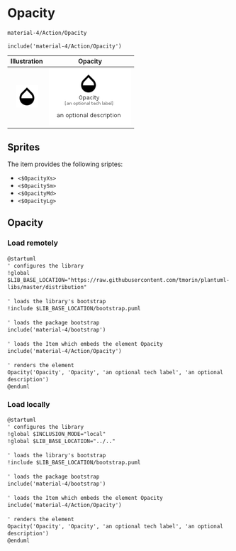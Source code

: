 # Opacity


```text
material-4/Action/Opacity
```

```text
include('material-4/Action/Opacity')
```



| Illustration | Opacity |
| :---: | :---: |
| ![illustration for Illustration](../../material-4/Action/Opacity.png) | ![illustration for Opacity](../../material-4/Action/Opacity.Local.png) |



## Sprites
The item provides the following sriptes:

- `<$OpacityXs>`
- `<$OpacitySm>`
- `<$OpacityMd>`
- `<$OpacityLg>`





## Opacity

### Load remotely
```plantuml
@startuml
' configures the library
!global $LIB_BASE_LOCATION="https://raw.githubusercontent.com/tmorin/plantuml-libs/master/distribution"

' loads the library's bootstrap
!include $LIB_BASE_LOCATION/bootstrap.puml

' loads the package bootstrap
include('material-4/bootstrap')

' loads the Item which embeds the element Opacity
include('material-4/Action/Opacity')

' renders the element
Opacity('Opacity', 'Opacity', 'an optional tech label', 'an optional description')
@enduml
```

### Load locally
```plantuml
@startuml
' configures the library
!global $INCLUSION_MODE="local"
!global $LIB_BASE_LOCATION="../.."

' loads the library's bootstrap
!include $LIB_BASE_LOCATION/bootstrap.puml

' loads the package bootstrap
include('material-4/bootstrap')

' loads the Item which embeds the element Opacity
include('material-4/Action/Opacity')

' renders the element
Opacity('Opacity', 'Opacity', 'an optional tech label', 'an optional description')
@enduml
```

